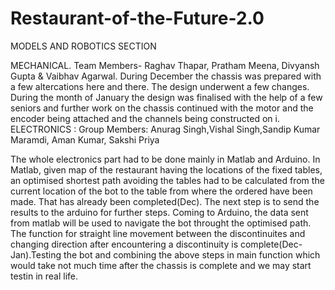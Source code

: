 # Restaurant-of-the-Future-2.0
MODELS AND ROBOTICS SECTION

MECHANICAL.
Team Members- Raghav Thapar, Pratham Meena, Divyansh
Gupta &amp; Vaibhav Agarwal.
During December the chassis was prepared with a few altercations here
and there. The design underwent a few changes. During the month of
January the design was finalised with the help of a few seniors and further
work on the chassis continued with the motor and the encoder being
attached and the channels being constructed on i.
ELECTRONICS :
Group Members: Anurag Singh,Vishal Singh,Sandip Kumar Maramdi, Aman Kumar, Sakshi Priya

The whole electronics part had to be done mainly in Matlab and Arduino. In
Matlab, given map of the restaurant having the locations of the fixed
tables, an optimised shortest path avoiding the tables had to be calculated
from the current location of the bot to the table from where the ordered
have been made. That has already been completed(Dec). The next step is to
send the results to the arduino for further steps.
Coming to Arduino, the data sent from matlab will be used to navigate the
bot throught the optimised path. The function for straight line movement
between the discontinuites and changing direction after encountering a
discontinuity is complete(Dec-Jan).Testing the bot and
combining the above steps in main function which would take not much
time after the chassis is complete and we may start testin in real life.

